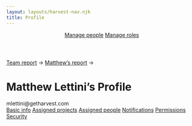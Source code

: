 ```yaml
---
layout: layouts/harvest-nav.njk
title: Profile
---
```


<header id="top-nav">
  <nav>
    <a href="/harvest-nav/team" class="is-active">Manage people</a>
    <a href="#">Manage roles</a>
  </nav>
</header>

<main>
  <div class="flex mb-8">
    <a href="/harvest-nav/team" class="is-active mr-4">Team report</a> &rarr;
    <a href="/harvest-nav/team-analysis" class="is-active ml-4 mr-4">Matthew’s report</a> &rarr;
  </div>

  <h1>Matthew Lettini’s Profile</h1>
  mlettini@getharvest.com

  <div class="tabs mt-24 mb-16">
    <nav>
      <a href="#" class="is-active">Basic info</a>
      <a href="#">Assigned projects</a>
      <a href="#">Assigned people</a>
      <a href="#">Notifications</a>
      <a href="#">Permissions</a>
      <a href="#">Security</a>
    </nav>
  </div>

</main>
